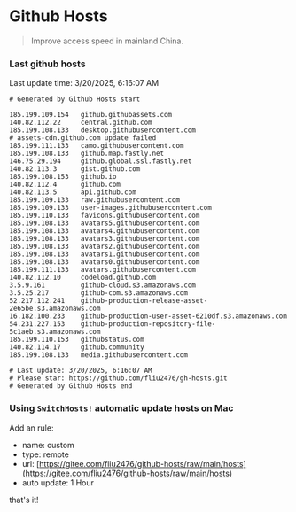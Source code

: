 # Github Hosts

> Improve access speed in mainland China.

### Last github hosts

Last update time: 3/20/2025, 6:16:07 AM

```base
# Generated by Github Hosts start 

185.199.109.154   github.githubassets.com
140.82.112.22     central.github.com
185.199.108.133   desktop.githubusercontent.com
# assets-cdn.github.com update failed
185.199.111.133   camo.githubusercontent.com
185.199.108.133   github.map.fastly.net
146.75.29.194     github.global.ssl.fastly.net
140.82.113.3      gist.github.com
185.199.108.153   github.io
140.82.112.4      github.com
140.82.113.5      api.github.com
185.199.109.133   raw.githubusercontent.com
185.199.109.133   user-images.githubusercontent.com
185.199.110.133   favicons.githubusercontent.com
185.199.108.133   avatars5.githubusercontent.com
185.199.108.133   avatars4.githubusercontent.com
185.199.108.133   avatars3.githubusercontent.com
185.199.108.133   avatars2.githubusercontent.com
185.199.108.133   avatars1.githubusercontent.com
185.199.108.133   avatars0.githubusercontent.com
185.199.111.133   avatars.githubusercontent.com
140.82.112.10     codeload.github.com
3.5.9.161         github-cloud.s3.amazonaws.com
3.5.25.217        github-com.s3.amazonaws.com
52.217.112.241    github-production-release-asset-2e65be.s3.amazonaws.com
16.182.100.233    github-production-user-asset-6210df.s3.amazonaws.com
54.231.227.153    github-production-repository-file-5c1aeb.s3.amazonaws.com
185.199.110.153   githubstatus.com
140.82.114.17     github.community
185.199.108.133   media.githubusercontent.com

# Last update: 3/20/2025, 6:16:07 AM
# Please star: https://github.com/fliu2476/gh-hosts.git
# Generated by Github Hosts end
```

### Using `SwitchHosts!` automatic update hosts on Mac
Add an rule:
- name: custom
- type: remote
- url: [https://gitee.com/fliu2476/github-hosts/raw/main/hosts](https://gitee.com/fliu2476/github-hosts/raw/main/hosts)
- auto update: 1 Hour

that's it!

